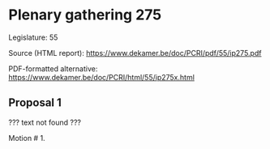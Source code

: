 # Plenary gathering 275

Legislature: 55

Source (HTML report): https://www.dekamer.be/doc/PCRI/pdf/55/ip275.pdf

PDF-formatted alternative: https://www.dekamer.be/doc/PCRI/html/55/ip275x.html

## Proposal 1

??? text not found ???

Motion # 1.

